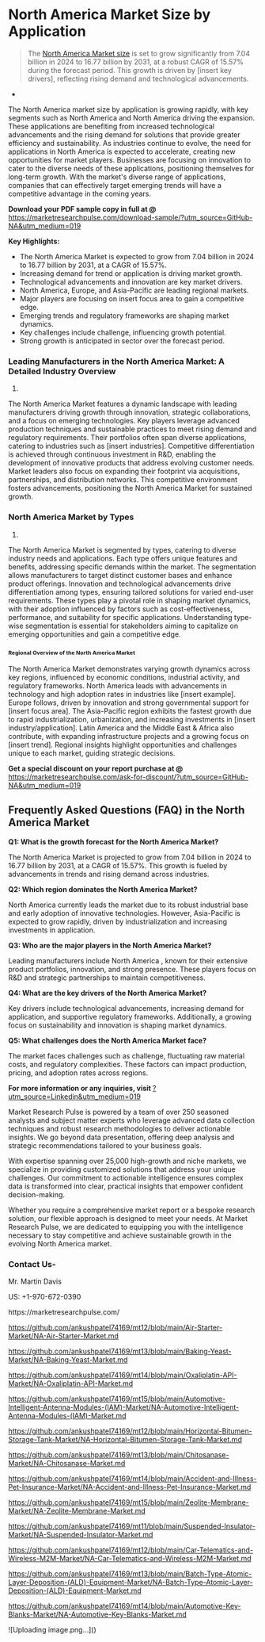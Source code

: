 <h1>North America  Market&nbsp;Size by Application</h1><blockquote><p>The <a href="https://marketresearchpulse.com/download-sample/?utm_source=GitHub-NA&amp;utm_medium=019">North America  Market size</a> is set to grow significantly from 7.04 billion in 2024 to 16.77 billion by 2031, at a robust CAGR of 15.57% during the forecast period. This growth is driven by [insert key drivers], reflecting rising demand and technological advancements.</p></blockquote><ul><li></li></ul><p>The North America  market size by application is growing rapidly, with key segments such as North America  and North America  driving the expansion. These applications are benefiting from increased technological advancements and the rising demand for solutions that provide greater efficiency and sustainability. As industries continue to evolve, the need for applications in North America  is expected to accelerate, creating new opportunities for market players. Businesses are focusing on innovation to cater to the diverse needs of these applications, positioning themselves for long-term growth. With the market's diverse range of applications, companies that can effectively target emerging trends will have a competitive advantage in the coming years.</p><p><strong>Download your PDF sample copy in full at @ </strong><a href="https://marketresearchpulse.com/download-sample/?utm_source=GitHub-NA&amp;utm_medium=019">https://marketresearchpulse.com/download-sample/?utm_source=GitHub-NA&amp;utm_medium=019</a></p><p><strong>Key Highlights: </strong></p><ul><li>The North America  Market is expected to grow from 7.04 billion in 2024 to 16.77 billion by 2031, at a CAGR of 15.57%.</li><li>Increasing demand for trend or application is driving market growth.</li><li>Technological advancements and innovation are key market drivers.</li><li>North America, Europe, and Asia-Pacific are leading regional markets.</li><li>Major players are focusing on insert focus area to gain a competitive edge.</li><li>Emerging trends and regulatory frameworks are shaping market dynamics.</li><li>Key challenges include challenge, influencing growth potential.</li><li>Strong growth is anticipated in sector over the forecast period.</li></ul><h3>Leading Manufacturers in the North America  Market: A Detailed Industry Overview</h3><ol><li></li></ol><div class="flex max-w-full flex-col flex-grow"><div class="min-h-8 text-message flex w-full flex-col items-end gap-2 whitespace-normal break-words [.text-message+&amp;]:mt-5" dir="auto" data-message-author-role="assistant" data-message-id="fd8432e4-4910-450d-b182-61b7bfb0a01f" data-message-model-slug="gpt-4o"><div class="flex w-full flex-col gap-1 empty:hidden first:pt-[3px]"><div class="markdown prose w-full break-words dark:prose-invert light"><p>The North America  Market features a dynamic landscape with leading manufacturers driving growth through innovation, strategic collaborations, and a focus on emerging technologies. Key players leverage advanced production techniques and sustainable practices to meet rising demand and regulatory requirements. Their portfolios often span diverse applications, catering to industries such as [insert industries]. Competitive differentiation is achieved through continuous investment in R&amp;D, enabling the development of innovative products that address evolving customer needs. Market leaders also focus on expanding their footprint via acquisitions, partnerships, and distribution networks. This competitive environment fosters advancements, positioning the North America  Market for sustained growth.</p></div></div></div></div><h3>North America  Market by Types</h3><ol><li></li></ol><div class="flex max-w-full flex-col flex-grow"><div class="min-h-8 text-message flex w-full flex-col items-end gap-2 whitespace-normal break-words [.text-message+&amp;]:mt-5" dir="auto" data-message-author-role="assistant" data-message-id="084470be-0bb7-4664-bddf-5156b4f41249" data-message-model-slug="gpt-4o-mini"><div class="flex w-full flex-col gap-1 empty:hidden first:pt-[3px]"><div class="markdown prose w-full break-words dark:prose-invert light"><p>The North America  Market is segmented by types, catering to diverse industry needs and applications. Each type offers unique features and benefits, addressing specific demands within the market. The segmentation allows manufacturers to target distinct customer bases and enhance product offerings. Innovation and technological advancements drive differentiation among types, ensuring tailored solutions for varied end-user requirements. These types play a pivotal role in shaping market dynamics, with their adoption influenced by factors such as cost-effectiveness, performance, and suitability for specific applications. Understanding type-wise segmentation is essential for stakeholders aiming to capitalize on emerging opportunities and gain a competitive edge.</p></div></div></div></div><h3><span style="font-size: 11px;">Regional Overview of the North America  Market</span></h3><div class="flex max-w-full flex-col flex-grow"><div class="min-h-8 text-message flex w-full flex-col items-end gap-2 whitespace-normal break-words [.text-message+&amp;]:mt-5" dir="auto" data-message-author-role="assistant" data-message-id="e9038762-ce64-4e30-91c9-9bd413514231" data-message-model-slug="gpt-4o-mini"><div class="flex w-full flex-col gap-1 empty:hidden first:pt-[3px]"><div class="markdown prose w-full break-words dark:prose-invert light"><p>The North America  Market demonstrates varying growth dynamics across key regions, influenced by economic conditions, industrial activity, and regulatory frameworks. North America leads with advancements in technology and high adoption rates in industries like [insert example]. Europe follows, driven by innovation and strong governmental support for [insert focus area]. The Asia-Pacific region exhibits the fastest growth due to rapid industrialization, urbanization, and increasing investments in [insert industry/application]. Latin America and the Middle East &amp; Africa also contribute, with expanding infrastructure projects and a growing focus on [insert trend]. Regional insights highlight opportunities and challenges unique to each market, guiding strategic decisions.</p></div></div></div></div><p><strong>Get a special discount on your report purchase at @ </strong><a href="https://marketresearchpulse.com/ask-for-discount/?utm_source=GitHub-NA&amp;utm_medium=019">https://marketresearchpulse.com/ask-for-discount/?utm_source=GitHub-NA&amp;utm_medium=019</a></p><h2>Frequently Asked Questions (FAQ) in the North America  Market</h2><p><strong>Q1: What is the growth forecast for the North America  Market?</strong></p><p>The North America  Market is projected to grow from 7.04 billion in 2024 to 16.77 billion by 2031, at a CAGR of 15.57%. This growth is fueled by advancements in trends and rising demand across industries.</p><p><strong>Q2: Which region dominates the North America  Market?</strong></p><p>North America currently leads the market due to its robust industrial base and early adoption of innovative technologies. However, Asia-Pacific is expected to grow rapidly, driven by industrialization and increasing investments in application.</p><p><strong>Q3: Who are the major players in the North America  Market?</strong></p><p>Leading manufacturers include North America , known for their extensive product portfolios, innovation, and strong presence. These players focus on R&amp;D and strategic partnerships to maintain competitiveness.</p><p><strong>Q4: What are the key drivers of the North America  Market?</strong></p><p>Key drivers include technological advancements, increasing demand for application, and supportive regulatory frameworks. Additionally, a growing focus on sustainability and innovation is shaping market dynamics.</p><p><strong>Q5: What challenges does the North America  Market face?</strong></p><p>The market faces challenges such as challenge, fluctuating raw material costs, and regulatory complexities. These factors can impact production, pricing, and adoption rates across regions.</p><p><strong>For more information or any inquiries, visit&nbsp;</strong><a href="?utm_source=Linkedin&utm_medium=019">?utm_source=Linkedin&utm_medium=019</a></p><p>Market Research Pulse is powered by a team of over 250 seasoned analysts and subject matter experts who leverage advanced data collection techniques and robust research methodologies to deliver actionable insights. We go beyond data presentation, offering deep analysis and strategic recommendations tailored to your business goals.</p><p>With expertise spanning over 25,000 high-growth and niche markets, we specialize in providing customized solutions that address your unique challenges. Our commitment to actionable intelligence ensures complex data is transformed into clear, practical insights that empower confident decision-making.</p><p>Whether you require a comprehensive market report or a bespoke research solution, our flexible approach is designed to meet your needs. At Market Research Pulse, we are dedicated to equipping you with the intelligence necessary to stay competitive and achieve sustainable growth in the evolving North America  market.</p><h3><strong>Contact Us-</strong></h3><p>Mr. Martin Davis</p><p>US: +1-970-672-0390</p><p>https://marketresearchpulse.com/</p><p><a href="https://github.com/ankushpatel74169/mt12/blob/main/Air-Starter-Market/NA-Air-Starter-Market.md">https://github.com/ankushpatel74169/mt12/blob/main/Air-Starter-Market/NA-Air-Starter-Market.md</a></p><p><a href="https://github.com/ankushpatel74169/mt13/blob/main/Baking-Yeast-Market/NA-Baking-Yeast-Market.md">https://github.com/ankushpatel74169/mt13/blob/main/Baking-Yeast-Market/NA-Baking-Yeast-Market.md</a></p><p><a href="https://github.com/ankushpatel74169/mt14/blob/main/Oxaliplatin-API-Market/NA-Oxaliplatin-API-Market.md">https://github.com/ankushpatel74169/mt14/blob/main/Oxaliplatin-API-Market/NA-Oxaliplatin-API-Market.md</a></p><p><a href="https://github.com/ankushpatel74169/mt15/blob/main/Automotive-Intelligent-Antenna-Modules-(IAM)-Market/NA-Automotive-Intelligent-Antenna-Modules-(IAM)-Market.md">https://github.com/ankushpatel74169/mt15/blob/main/Automotive-Intelligent-Antenna-Modules-(IAM)-Market/NA-Automotive-Intelligent-Antenna-Modules-(IAM)-Market.md</a></p><p><a href="https://github.com/ankushpatel74169/mt12/blob/main/Horizontal-Bitumen-Storage-Tank-Market/NA-Horizontal-Bitumen-Storage-Tank-Market.md">https://github.com/ankushpatel74169/mt12/blob/main/Horizontal-Bitumen-Storage-Tank-Market/NA-Horizontal-Bitumen-Storage-Tank-Market.md</a></p><p><a href="https://github.com/ankushpatel74169/mt13/blob/main/Chitosanase-Market/NA-Chitosanase-Market.md">https://github.com/ankushpatel74169/mt13/blob/main/Chitosanase-Market/NA-Chitosanase-Market.md</a></p><p><a href="https://github.com/ankushpatel74169/mt14/blob/main/Accident-and-Illness-Pet-Insurance-Market/NA-Accident-and-Illness-Pet-Insurance-Market.md">https://github.com/ankushpatel74169/mt14/blob/main/Accident-and-Illness-Pet-Insurance-Market/NA-Accident-and-Illness-Pet-Insurance-Market.md</a></p><p><a href="https://github.com/ankushpatel74169/mt15/blob/main/Zeolite-Membrane-Market/NA-Zeolite-Membrane-Market.md">https://github.com/ankushpatel74169/mt15/blob/main/Zeolite-Membrane-Market/NA-Zeolite-Membrane-Market.md</a></p><p><a href="https://github.com/ankushpatel74169/mt11/blob/main/Suspended-Insulator-Market/NA-Suspended-Insulator-Market.md">https://github.com/ankushpatel74169/mt11/blob/main/Suspended-Insulator-Market/NA-Suspended-Insulator-Market.md</a></p><p><a href="https://github.com/ankushpatel74169/mt12/blob/main/Car-Telematics-and-Wireless-M2M-Market/NA-Car-Telematics-and-Wireless-M2M-Market.md">https://github.com/ankushpatel74169/mt12/blob/main/Car-Telematics-and-Wireless-M2M-Market/NA-Car-Telematics-and-Wireless-M2M-Market.md</a></p><p><a href="https://github.com/ankushpatel74169/mt13/blob/main/Batch-Type-Atomic-Layer-Deposition-(ALD)-Equipment-Market/NA-Batch-Type-Atomic-Layer-Deposition-(ALD)-Equipment-Market.md">https://github.com/ankushpatel74169/mt13/blob/main/Batch-Type-Atomic-Layer-Deposition-(ALD)-Equipment-Market/NA-Batch-Type-Atomic-Layer-Deposition-(ALD)-Equipment-Market.md</a></p><p><a href="https://github.com/ankushpatel74169/mt14/blob/main/Automotive-Key-Blanks-Market/NA-Automotive-Key-Blanks-Market.md">https://github.com/ankushpatel74169/mt14/blob/main/Automotive-Key-Blanks-Market/NA-Automotive-Key-Blanks-Market.md</a></p>
![Uploading image.png…]()
